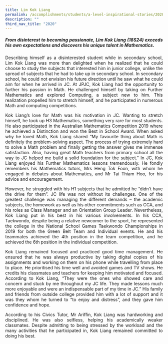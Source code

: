 ```yaml
---
title: Lim Kok Liang
permalink: /accomplishments/students/a-level-inspirational-stories/2020/lim-kok-liang/
description: ""
third_nav_title: "2020"
---
```

<div align=justify>
<h5>From disinterest to becoming passionate, Lim Kok Liang (18S24) exceeds his own expectations and discovers his unique talent in Mathematics.</h5>

<p>
Describing himself as a disinterested student while in secondary school, Lim Kok Liang was more than delighted when he realized that he could choose to study the subjects that interested him in junior college, unlike the spread of subjects that he had to take up in secondary school. In secondary school, he could not envision his future direction until he saw what he could aim for when he arrived in JC. At JPJC, Kok Liang had the opportunity to further his passion in Math. He challenged himself by taking on Further Mathematics and explored Computing, a subject new to him. This realization propelled him to stretch himself, and he participated in numerous Math and computing competitions.</p>

<p>
Kok Liang’s love for Math was his motivation in JC. Wanting to stretch himself, he took up H3 Mathematics, something very rare for most students. He also participated in the Australian Mathematics Competition 2019 where he achieved a Distinction and won the Best in School Award. When asked why he loved Math, Kok Liang shared “My favourite thing about Math is definitely the problem-solving aspect. The process of trying extremely hard to solve a Math problem and finally getting the answer gives me immense satisfaction. Also, having great Math teachers from primary school all the way to JC helped me build a solid foundation for the subject.” In JC, Kok Liang enjoyed his Further Mathematics lessons tremendously. He fondly remembers his Mathematics tutors, Mrs Heng Tok Foon, with whom he engaged in debates about Mathematics, and Mr Tai Thiam Hoo, for his advice and encouragement.</p>

<p>
However, he struggled with his H1 subjects that he admitted he “didn’t have the drive for them”. JC life was not without its challenges. One of the greatest challenge was managing the different demands – the academic subjects, the homework as well as his other commitments such as CCA, and his roles as Class Manager and an Orientation Group Leader. Nevertheless, Kok Liang put in his best in his various involvements. In his CCA, Taekwondo, despite being a relative newcomer to the sport, he represented the college in the National School Games Taekwondo Championships in 2019 for both the Green Belt Team and Individual events. He and his teammates achieved the 4th position in the team competition, and he achieved the 6th position in the individual competition.</p>

<p>
Kok Liang remained focused and practiced good time management. He ensured that he was always productive by taking digital copies of his assignments and working on them on his phone while travelling from place to place. He prioritised his time well and avoided games and TV shows. He credits his classmates and teachers for keeping him motivated and focused. According to Kok Liang, “They were the ones who showed care and concern and stuck by me throughout my JC life. They made lessons much more enjoyable and were an indispensable part of my time in JC.” His family and friends from outside college provided him with a lot of support and it was they whom he turned to “to enjoy and distress”, and they gave him confidence and hope.</p>

<p>
According to his Civics Tutor, Mr Ariffin, Kok Liang was hardworking and disciplined. He was also selfless, helping his academically weaker classmates. Despite admitting to being stressed by the workload and the many activities that he participated in, Kok Liang remained committed to doing his best.</p>
